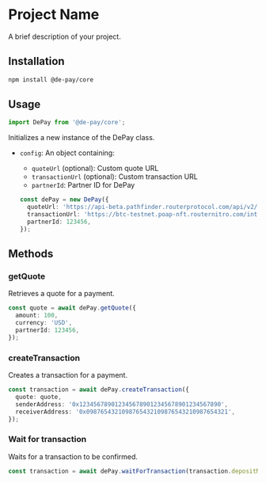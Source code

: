 # Project Name

A brief description of your project.

## Installation

```bash
npm install @de-pay/core
```

## Usage

```typescript
import DePay from '@de-pay/core';
```

Initializes a new instance of the DePay class.

- `config`: An object containing:

  - `quoteUrl` (optional): Custom quote URL
  - `transactionUrl` (optional): Custom transaction URL
  - `partnerId`: Partner ID for DePay

  ```typescript
  const dePay = new DePay({
    quoteUrl: 'https://api-beta.pathfinder.routerprotocol.com/api/v2/quote',
    transactionUrl: 'https://btc-testnet.poap-nft.routernitro.com/internal',
    partnerId: 123456,
  });
  ```

## Methods

### getQuote

Retrieves a quote for a payment.

```typescript
const quote = await dePay.getQuote({
  amount: 100,
  currency: 'USD',
  partnerId: 123456,
});
```

### createTransaction

Creates a transaction for a payment.

```typescript
const transaction = await dePay.createTransaction({
  quote: quote,
  senderAddress: '0x1234567890123456789012345678901234567890',
  receiverAddress: '0x0987654321098765432109876543210987654321',
});
```

### Wait for transaction

Waits for a transaction to be confirmed.

```typescript
const transaction = await dePay.waitForTransaction(transaction.depositMeta);
```
